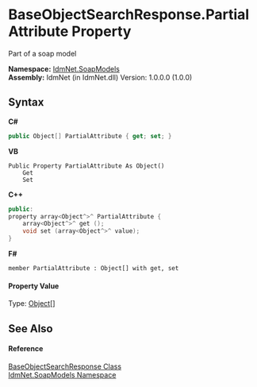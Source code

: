 # BaseObjectSearchResponse.PartialAttribute Property 
 

Part of a soap model

**Namespace:**&nbsp;<a href="N_IdmNet_SoapModels">IdmNet.SoapModels</a><br />**Assembly:**&nbsp;IdmNet (in IdmNet.dll) Version: 1.0.0.0 (1.0.0)

## Syntax

**C#**<br />
``` C#
public Object[] PartialAttribute { get; set; }
```

**VB**<br />
``` VB
Public Property PartialAttribute As Object()
	Get
	Set
```

**C++**<br />
``` C++
public:
property array<Object^>^ PartialAttribute {
	array<Object^>^ get ();
	void set (array<Object^>^ value);
}
```

**F#**<br />
``` F#
member PartialAttribute : Object[] with get, set

```


#### Property Value
Type: <a href="http://msdn2.microsoft.com/en-us/library/e5kfa45b" target="_blank">Object</a>[]

## See Also


#### Reference
<a href="T_IdmNet_SoapModels_BaseObjectSearchResponse">BaseObjectSearchResponse Class</a><br /><a href="N_IdmNet_SoapModels">IdmNet.SoapModels Namespace</a><br />